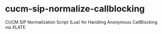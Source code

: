 # cucm-sip-normalize-callblocking
CUCM SIP Normalization Script (Lua) for Handling Anonymous CallBlocking via XLATE

